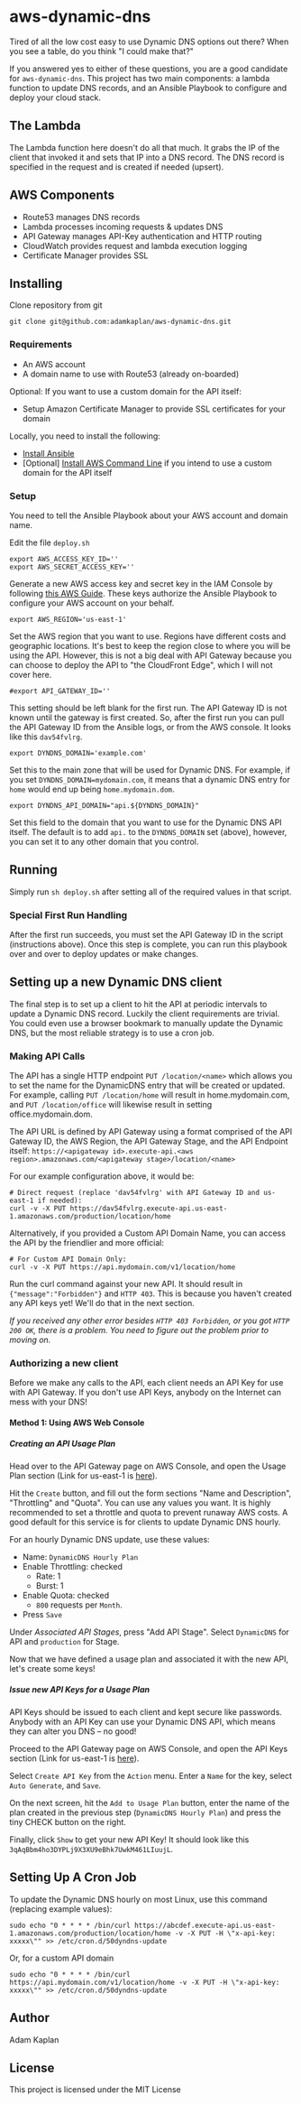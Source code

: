# aws-dynamic-dns

Tired of all the low cost easy to use Dynamic DNS options out there? When you see a table, do you think "I could make that?"

If you answered yes to either of these questions, you are a good candidate for `aws-dynamic-dns`. This project has two main components: a lambda function to update DNS records, and an Ansible Playbook to configure and deploy your cloud stack.

## The Lambda

The Lambda function here doesn't do all that much. It grabs the IP of the client that invoked it and sets that IP into a DNS record. The DNS record is specified in the request and is created if needed (upsert).

## AWS Components

- Route53 manages DNS records
- Lambda processes incoming requests & updates DNS
- API Gateway manages API-Key authentication and HTTP routing
- CloudWatch provides request and lambda execution logging
- Certificate Manager provides SSL

## Installing

Clone repository from git
```
git clone git@github.com:adamkaplan/aws-dynamic-dns.git
```
  
### Requirements

- An AWS account
- A domain name to use with Route53 (already on-boarded)

Optional: If you want to use a custom domain for the API itself:
- Setup Amazon Certificate Manager to provide SSL certificates for your domain

Locally, you need to install the following:
- [Install Ansible](https://docs.ansible.com/ansible/2.7/installation_guide/intro_installation.html)
- [Optional] [Install AWS Command Line](https://docs.aws.amazon.com/cli/latest/userguide/installing.html) if you intend to use a custom domain for the API itself

### Setup

You need to tell the Ansible Playbook about your AWS account and domain name.

Edit the file `deploy.sh`
```
export AWS_ACCESS_KEY_ID=''
export AWS_SECRET_ACCESS_KEY=''
```
Generate a new AWS access key and secret key in the IAM Console by following [this AWS Guide](https://docs.aws.amazon.com/general/latest/gr/managing-aws-access-keys.html). These keys authorize the Ansible Playbook to configure your AWS account on your behalf.

```
export AWS_REGION='us-east-1'
```
Set the AWS region that you want to use. Regions have different costs and geographic locations. It's best to keep the region close to where you will be using the API. However, this is not a big deal with API Gateway because you can choose to deploy the API to "the CloudFront Edge", which I will not cover here.

```
#export API_GATEWAY_ID=''
```
This setting should be left blank for the first run. The API Gateway ID is not known until the gateway is first created. So, after the first run you can pull the API Gateway ID from the Ansible logs, or from the AWS console. It looks like this `dav54fvlrg`.

```
export DYNDNS_DOMAIN='example.com'
```
Set this to the main zone that will be used for Dynamic DNS. For example, if you set `DYNDNS_DOMAIN=mydomain.com`, it means that a dynamic DNS entry for `home` would end up being `home.mydomain.dom`.

```
export DYNDNS_API_DOMAIN="api.${DYNDNS_DOMAIN}"
```
Set this field to the domain that you want to use for the Dynamic DNS API itself. The default is to add `api.` to the `DYNDNS_DOMAIN` set (above), however, you can set it to any other domain that you control.

## Running

Simply run `sh deploy.sh` after setting all of the required values in that script.

### Special First Run Handling

After the first run succeeds, you must set the API Gateway ID in the script (instructions above). Once this step is complete, you can run this playbook over and over to deploy updates or make changes.

## Setting up a new Dynamic DNS client

The final step is to set up a client to hit the API at periodic intervals to update a Dynamic DNS record. Luckily the client requirements are trivial. You could even use a browser bookmark to manually update the Dynamic DNS, but the most reliable strategy is to use a cron job.

### Making API Calls

The API has a single HTTP endpoint `PUT /location/<name>` which allows you to set the name for the DynamicDNS entry that will be created or updated. For example, calling `PUT /location/home` will result in home.mydomain.com, and `PUT /location/office` will likewise result in setting office.mydomain.dom.

The API URL is defined by API Gateway using a format comprised of the API Gateway ID, the AWS Region, the API Gateway Stage, and the API Endpoint itself: `https://<apigateway id>.execute-api.<aws region>.amazonaws.com/<apigateway stage>/location/<name>`

For our example configuration above, it would be:
```
# Direct request (replace 'dav54fvlrg' with API Gateway ID and us-east-1 if needed):
curl -v -X PUT https://dav54fvlrg.execute-api.us-east-1.amazonaws.com/production/location/home
```

Alternatively, if you provided a Custom API Domain Name, you can access the API by the friendlier and more official:
```
# For Custom API Domain Only:
curl -v -X PUT https://api.mydomain.com/v1/location/home
```

Run the curl command against your new API. It should result in `{"message":"Forbidden"}` and `HTTP 403`. This is because you haven't created any API keys yet! We'll do that in the next section.

_If you received any other error besides `HTTP 403 Forbidden`, or you got `HTTP 200 OK`, there is a problem. You need to figure out the problem prior to moving on._

### Authorizing a new client

Before we make any calls to the API, each client needs an API Key for use with API Gateway. If you don't use API Keys, anybody on the Internet can mess with your DNS!

#### Method 1: Using AWS Web Console

##### Creating an API Usage Plan

Head over to the API Gateway page on AWS Console, and open the Usage Plan section (Link for us-east-1 is [here](https://console.aws.amazon.com/apigateway/home?region=us-east-1#/usage-plans)).

Hit the `Create` button, and fill out the form sections "Name and Description", "Throttling" and "Quota". You can use any values you want. It is highly recommended to set a throttle and quota to prevent runaway AWS costs. A good default for this service is for clients to update Dynamic DNS hourly.

For an hourly Dynamic DNS update, use these values:
- Name: `DynamicDNS Hourly Plan`
- Enable Throttling: checked
  - Rate: 1
  - Burst: 1
- Enable Quota: checked
  - `800` requests per `Month`.
- Press `Save`

Under *Associated API Stages*, press "Add API Stage". Select `DynamicDNS` for API and `production` for Stage.

Now that we have defined a usage plan and associated it with the new API, let's create some keys!

##### Issue new API Keys for a Usage Plan

API Keys should be issued to each client and kept secure like passwords. Anybody with an API Key can use your Dynamic DNS API, which means they can alter you DNS – no good!

Proceed to the API Gateway page on AWS Console, and open the API Keys section (Link for us-east-1 is [here](https://console.aws.amazon.com/apigateway/home?region=us-east-1#/api-keys/create)).

Select `Create API Key` from the `Action` menu. Enter a `Name` for the key, select `Auto Generate`, and `Save`.

On the next screen, hit the `Add to Usage Plan` button, enter the name of the plan created in the previous step (`DynamicDNS Hourly Plan`) and press the tiny CHECK button on the right.

Finally, click `Show` to get your new API Key! It should look like this `3qAqBbm4ho3DYPLj9X3XU9eBhk7UwkM461LIuujL`.

## Setting Up A Cron Job

To update the Dynamic DNS hourly on most Linux, use this command (replacing example values):
```
sudo echo "0 * * * * /bin/curl https://abcdef.execute-api.us-east-1.amazonaws.com/production/location/home -v -X PUT -H \"x-api-key: xxxxx\"" >> /etc/cron.d/50dyndns-update
```

Or, for a custom API domain
```
sudo echo "0 * * * * /bin/curl https://api.mydomain.com/v1/location/home -v -X PUT -H \"x-api-key: xxxxx\"" >> /etc/cron.d/50dyndns-update
```

## Author

Adam Kaplan <adkap at adkap dot com>
  
## License

This project is licensed under the MIT License
